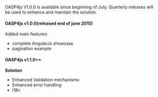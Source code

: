 OASP4js V1.0.0 is available since beginning of July. Quarterly releases will be used to enhance and maintain the solution.

#### OASP4js v1.0.0(released end of june 2015)
Added main features:

- complete AngularJs showcase
- pagination example

#### OASP4js v1.1.0++
**Solution**
- Enhanced Validation mechanisms
- Enhanced error handling
- i18n